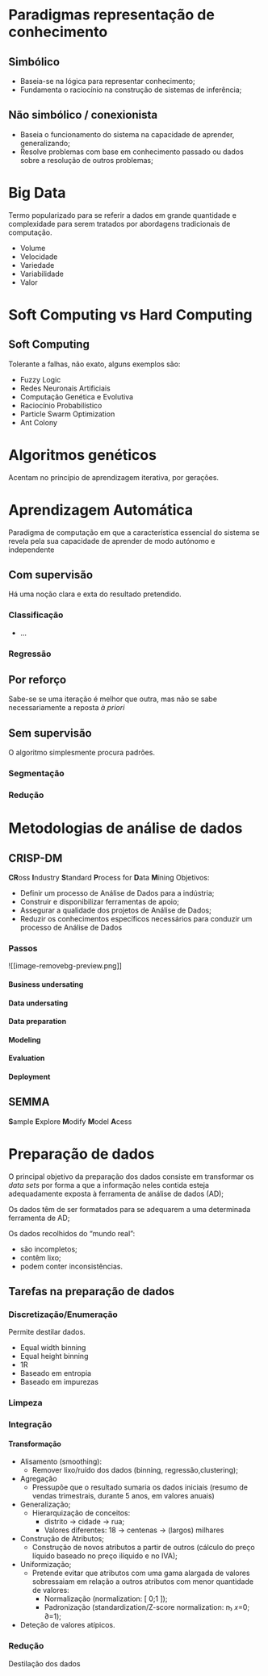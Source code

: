 # Paradigmas representação de conhecimento
## Simbólico
- Baseia-se na lógica para representar conhecimento;
- Fundamenta o raciocínio na construção de sistemas de inferência;
## Não simbólico / conexionista
- Baseia o funcionamento do sistema na capacidade de aprender, generalizando;
- Resolve problemas com base em conhecimento passado ou dados sobre a resolução de outros problemas;

# Big Data
Termo popularizado para se referir a dados em grande quantidade e complexidade para serem tratados por abordagens tradicionais de computação.

- Volume
- Velocidade
- Variedade
- Variabilidade
- Valor

# Soft Computing vs Hard Computing

## Soft Computing
Tolerante a falhas, não exato, alguns exemplos são:
- Fuzzy Logic
- Redes Neuronais Artificiais
- Computação Genética e Evolutiva
- Raciocínio Probabilístico
- Particle Swarm Optimization
- Ant Colony

# Algoritmos genéticos
Acentam no princípio de aprendizagem iterativa, por gerações.

# Aprendizagem Automática
Paradigma de computação em que a característica essencial do sistema se revela pela sua
capacidade de aprender de modo autónomo e independente
## Com supervisão
Há uma noção clara e exta do resultado pretendido.
### Classificação
- ...
### Regressão

## Por reforço
Sabe-se se uma iteração é melhor que outra, mas não se sabe necessariamente a reposta _à priori_

## Sem supervisão
O algoritmo simplesmente procura padrões.
### Segmentação
### Redução

# Metodologias de análise de dados
## CRISP-DM
**CR**oss **I**ndustry **S**tandard **P**rocess for **D**ata **M**ining
Objetivos:
- Definir um processo de Análise de Dados para a indústria;
- Construir e disponibilizar ferramentas de apoio;
- Assegurar a qualidade dos projetos de Análise de Dados;
- Reduzir os conhecimentos específicos necessários para conduzir um processo de Análise de Dados
### Passos
![[image-removebg-preview.png]]
#### Business undersating
#### Data undersating
#### Data preparation
#### Modeling
#### Evaluation 
#### Deployment 



## SEMMA
**S**ample **E**xplore **M**odify **M**odel **A**cess

# Preparação de dados
O principal objetivo da preparação dos dados consiste em transformar os *data sets* por forma a que a informação neles contida esteja adequadamente exposta à ferramenta de análise de dados (AD);

Os dados têm de ser formatados para se adequarem a uma determinada ferramenta de AD;

Os dados recolhidos do “mundo real”:
- são incompletos;
- contêm lixo;
- podem conter inconsistências.
## Tarefas na preparação de dados
### Discretização/Enumeração
Permite destilar dados.
- Equal width binning
- Equal height binning
- 1R
- Baseado em entropia
- Baseado em impurezas
### Limpeza
### Integração
#### Transformação
- Alisamento (smoothing):
	- Remover lixo/ruído dos dados (binning, regressão,clustering);
- Agregação
	- Pressupõe que o resultado sumaria os dados iniciais (resumo de vendas trimestrais, durante 5 anos, em valores anuais)
- Generalização;
	 - Hierarquização de conceitos:
		- distrito → cidade → rua;
		- Valores diferentes: 18 → centenas → (largos) milhares
- Construção de Atributos;
	- Construção de novos atributos a partir de outros (cálculo do preço líquido baseado no preço ilíquido e no IVA);
- Uniformização;
	- Pretende evitar que atributos com uma gama alargada de valores sobressaiam em relação a outros atributos com menor quantidade de valores:
		- Normalização (normalization: [ 0;1 ]);
		- Padronização (standardization/Z-score normalization: ҧ 𝑥=0; ∂=1);
- Deteção de valores atípicos.

### Redução
Destilação dos dados